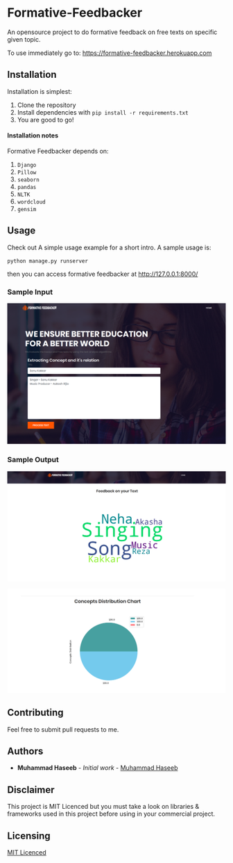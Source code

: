 # Formative-Feedbacker
An opensource project to do formative feedback on free texts on specific given topic.

To use immediately go to: https://formative-feedbacker.herokuapp.com

## Installation

Installation is simplest:

1. Clone the repository
2. Install dependencies with `pip install -r requirements.txt`
3. You are good to go!    

#### Installation notes

Formative Feedbacker depends on:
 1. `Django`
 2. `Pillow`
 3. `seaborn`
 4. `pandas`
 5. `NLTK`
 6. `wordcloud`
 7. `gensim`

## Usage

Check out A simple usage example for a short intro. A sample usage is:

```
python manage.py runserver
```

then you can access formative feedbacker at http://127.0.0.1:8000/

### Sample Input
![input](3.png)

### Sample Output

![wordcloud](1.png)

![pie chart](2.png)

## Contributing

Feel free to submit pull requests to me.

## Authors

* **Muhammad Haseeb** - *Initial work* - [Muhammad Haseeb](https://github.com/iam-mhaseeb)

## Disclaimer

This project is MIT Licenced but you must take a look on libraries & frameworks used in this project before using in your commercial project.

## Licensing

[MIT Licenced](LICENSE)